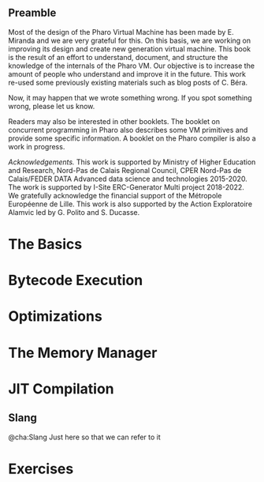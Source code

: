 ## Preamble


Most of the design of the Pharo Virtual Machine has been made by E. Miranda and we are very grateful for this.
On this basis, we are working on improving its design and create new generation virtual machine. 
This book is the result of an effort to understand, document, and structure the knowledge of the internals of the Pharo VM.
Our objective is to increase the amount of people who understand and improve it in the future.
This work re-used some previously existing materials such as blog posts of C. Béra.

Now, it may happen that we wrote something wrong. If you spot something wrong, please let us know.

Readers may also be interested in other booklets.
The booklet on concurrent programming in Pharo also describes some VM primitives and provide some specific information.
A booklet on the Pharo compiler is also a work in progress.

_Acknowledgements._ This work is supported by Ministry of Higher Education and Research, Nord-Pas de Calais Regional Council, CPER Nord-Pas de Calais/FEDER DATA Advanced data science and technologies 2015-2020.
The work is supported by I-Site ERC-Generator Multi project 2018-2022. We gratefully acknowledge the financial support of the Métropole Européenne de Lille.
This work is also supported by the Action Exploratoire Alamvic led by G. Polito and S. Ducasse.

<!inputFile|path=Part0-Preamble/0-RuntimeSystemOverview/runtime.md!>

# The Basics

<!inputFile|path=Part0-Preamble/1-ObjectStructure/objectStructure.md!>
<!inputFile|path=Part1-InterpreterAndBytecode/2-MethodsAndBytecode/methodsbytecode.md!>

# Bytecode Execution

<!inputFile|path=Part1-InterpreterAndBytecode/3-SemanticsByExample/basicsOnExecution.md!>
<!inputFile|path=Part1-InterpreterAndBytecode/4-Interpreter/theInterpreter.md!>

# Optimizations

<!inputFile|path=Part1-InterpreterAndBytecode/5-DeeperBytecode/methodsbytecode.md!>
<!inputFile|path=Part1-InterpreterAndBytecode/6-InterpreterOptimizations/interpreteroptimizations.md!>

# The Memory Manager

<!inputFile|path=Part3-MemoryManagement/GarbageCollector/memoryStructure.md!>
<!inputFile|path=Part3-MemoryManagement/GarbageCollector/newSpace.md!>
<!inputFile|path=Part3-MemoryManagement/GarbageCollector/oldSpace.md!>
<!inputFile|path=Part3-MemoryManagement/GarbageCollector/freeList.md!>
<!inputFile|path=Part3-MemoryManagement/GarbageCollector/ephemerons.md!>

# JIT Compilation

<!inputFile|path=Part2-JIT/CallingConventions/CallingConventions.md!>

## Slang
@cha:Slang
Just here so that we can refer to it

# Exercises

<!inputFile|path=Part4-Tutorials/HandonsStatic/handonsstatic.md!>